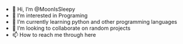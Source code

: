 - 👋 Hi, I’m @MoonIsSleepy
- 👀 I’m interested in Programing 
- 🌱 I’m currently learning python and other programming languages
- 💞️ I’m looking to collaborate on random projects
- 📫 How to reach me through here

<!---
MoonIsSleepy/MoonIsSleepy is a ✨ special ✨ repository because its `README.md` (this file) appears on your GitHub profile.
You can click the Preview link to take a look at your changes.
--->

